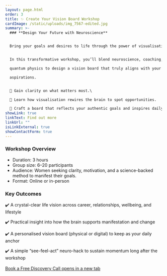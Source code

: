 ```yaml
---
layout: page.html
order: 3
title: ✨ Create Your Vision Board Workshop
cardImage: /static/uploads/img_7567-edited.jpg
summary: >-
  ### **Design Your Future with Neuroscience**


  Bring your goals and desires to life through the power of visualisation and creativity.


  In this transformative workshop, you’ll blend neuroscience, coaching, and principles of

  quantum physics to design a vision board that truly aligns with your values and

  aspirations.


  🌿 Gain clarity on what matters most.\

  💫 Learn how visualisation rewires the brain to spot opportunities.

  🎨 Craft a board that reflects your authentic goals and inspires daily action.
showLink: true
linkText: Find out more
linkUrl: ""
isLinkExternal: true
showContactForm: true
---
```

### Workshop Overview

* Duration: 3 hours
* Group size: 6–20 participants
* Audience: Women seeking clarity, motivation, and a science-backed method to manifest their goals.
* Format: Online or in-person

### Key Outcomes

✔️ A crystal-clear life vision across career, relationships, wellbeing, and lifestyle

✔️ Practical insight into how the brain supports manifestation and change

✔️ A personalised vision board (physical or digital) to keep as your daily anchor

✔️ A simple “see-feel-act” neuro-hack to sustain momentum long after the workshop\
\
<a href="https://claudiadecarlo.zohobookings.eu/#/240577000000038054" rel="noopener noreferrer" class="btn" target="_blank">Book a Free Discovery Call <span class="sr-only">opens in a new tab</span></a>
